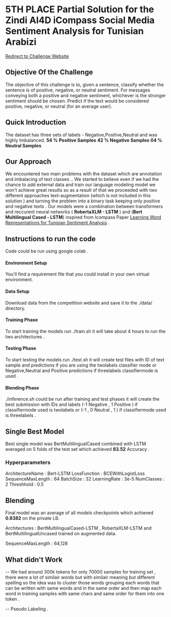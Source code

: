 # 5TH PLACE Partial Solution for the Zindi AI4D iCompass Social Media Sentiment Analysis for Tunisian Arabizi

[Redirect to Challenge Website](https://zindi.africa/competitions/ai4d-icompass-social-media-sentiment-analysis-for-tunisian-arabizi)

## Objective Of the Challenge

The objective of this challenge is to, given a sentence, classify whether the sentence is of positive, negative, or neutral sentiment. For messages conveying both a positive and negative sentiment, whichever is the stronger sentiment should be chosen. Predict if the text would be considered positive, negative, or neutral (for an average user).

## Quick Introduction
The dataset has three sets of labels - Negative,Positive,Neutral and was highly Imbalanced.
**54 % Positive Samples**
**42 % Negative Samples**
**04  % Neutral Samples**
## Our Approach
We encountered two main problems with the dataset which are annotation and imbalacing of text classes .. 
We started to believe even if we had the chance to add external data and train our language modeling model we won't achieve great results so as a result of that we proceeded with two different approaches text-augmentation (which is not included in this solution )  and turning the problem into a binary task keeping only positive and negative texts . 
Our models were a combination between transformers and reccurent neural networks ( **RobertaXLM - LSTM** ) and (**Bert Multilingual Cased - LSTM**) inspired from Icompass Paper [Learning Word Representations for Tunisian Sentiment Analysis](https://arxiv.org/pdf/2010.06857.pdf) .

## Instructions to run the code

Code could be run using google colab .
#### Environment Setup

You'll find a requirement file that you could install in your own virtual environment.

#### Data Setup
Download data from the competition website and save it to the ./data/ directory.

#### Training Phase
To start training the models run ./train.sh it will take about 4 hours to run the two architectures .

#### Testing Phase

To start testing the models run ./test.sh it will create test files with ID of text sample and predictions if you are using the twolabels classifier mode or Negative,Neutral and Positive predictions if threelabels classifiermode is used .


#### Blending Phase

./inference.sh could be run after training and test phases it will create the best submission with IDs and labels (-1 Negative , 1 Positive ) if classifiermode used is twolabels or (-1 , 0 Neutral , 1 ) if classifiermode used is threelabels .



## Single Best Model

Best single model was BertMultilingualCased combined with LSTM averaged on 5 folds of the test set which achieved **83.52** Accuracy .

### Hyperparameters

ArchitectureName : Bert-LSTM
LossFunction : BCEWithLogistLoss
SequenceMaxLength : 64
BatchSize : 32
LearningRate : 3e-5
NumClasses : 2
Threshhold : 0.5


## Blending

Final model was an average of all models checkpoints which achieved **0.8382** on the private LB.

Architectures : BertMultilingualCased-LSTM , RobertaXLM-LSTM and BertMultilingualUncased trained on augmented data.

SequenceMaxLength : 64,128

## What didn't Work 

-- We had around 300k tokens for only 70000 samples for training set , there were a lot of similair words but with similair meaning but different spelling so the idea was to cluster those words grouping each words that can be written with same words and in the same order and then map each word in training samples with same chars and same order for them into one token .

-- Pseudo Labeling .







